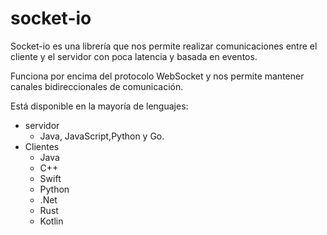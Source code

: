 # socket-io

Socket-io es una librería que nos permite realizar comunicaciones entre el cliente y el servidor
con poca latencia y basada en eventos.

Funciona por encima del protocolo WebSocket y nos permite mantener canales bidireccionales
de comunicación.

Está disponible en la mayoría de lenguajes:

* servidor
  * Java, JavaScript,Python y Go.
* Clientes
  * Java
  * C++
  * Swift
  * Python
  * .Net
  * Rust
  * Kotlin
